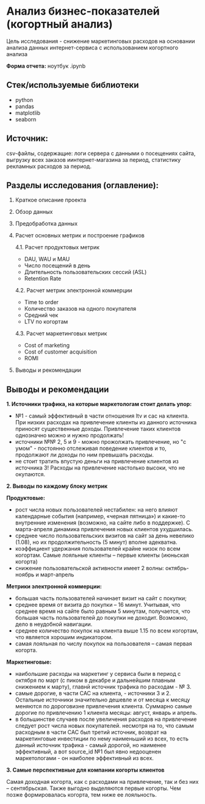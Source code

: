 # Анализ бизнес-показателей (когортный анализ)

Цель исследования - снижение маркетинговых расходов на основании анализа данных интернет-сервиса с использованием когортного анализа

__Форма отчета:__  ноутбук .ipynb 

## Стек/используемые библиотеки
- python
- pandas
- matplotlib
- seaborn

## Источник:
csv-файлы, содержащие: логи сервера с данными о посещениях сайта, выгрузку всех заказов иинтернет-магазина за период, статистику рекламных расходов за период.

## Разделы исследования (оглавление):

1. Краткое описание проекта

2. Обзор данных

3. Предобработка данных

4. Расчет основных метрик и построение графиков
  
    4.1. Расчет продуктовых метрик
      - DAU, WAU и MAU
      - Число посещений в день
      - Длительность пользовательских сессий (ASL)
      - Retention Rate
  
    4.2. Расчет метрик электронной коммерции
      - Time to order
      - Количество заказов на одного покупателя
      - Средний чек
      - LTV по когортам

    4.3.  Расчет маркетинговых метрик
      - Cost of marketing
      - Cost of customer acquisition
      - ROMI
  
5.  Выводы и рекомендации


## Выводы и рекомендации

__1. Источники трафика, на которые маркетологам стоит делать упор:__

   - №1 - самый эффективный в части отношения ltv и cac на клиента. При низких расходах на привлечение клиенты из данного источника приносят существенные доходы. Привлечение таких клиентов однозначно можно и нужно продолжать!
   - источники №№ 2, 5 и 9 - можно прожолжать привлечение, но "с умом" - постоянно отслеживая поведение клиентов и то, продолжают ли доходы по ним превышать расходы.
   - не стоит тратить впустую деньги на привлечение клиентов из источника 3! Расходы на привлечение настолько высоки, что не окупаются.

__2. Выводы по каждому блоку метрик__

__Продуктовые:__

   - рост числа новых пользователей нестабилен: на него влияют календарные события (например, «черная пятница») и какие-то внутренние изменения (возможно, на сайте либо в поддержке). С марта-апреля динамика привлечения новых клиентов ухудшилась.
   - среднее число пользовательских визитов на сайт за день невелико (1.08), но их продолжительность (5 минут) вполне адекватна.
   - коэффициент удержания пользователей крайне низок по всем когортам. Самые лояльные клиенты – первые клиенты (июньская когорта)
   - снижение пользовательской активности имеет 2 волны: октябрь-ноябрь и март-апрель

__Метрики электронной коммерции:__

   - большая часть пользователей начинает визит на сайт с покупки;
   - среднее время от визита до покупки – 16 минут. Учитывая, что среднее время на сайте было равным 5 минутам, получается, что большая часть пользователей до покупки не доходит. Возможно, дело в неудобной навигации.
   - среднее количество покупок на клиента выше 1.15 по всем когортам, что является хорошим индикатором.
   - самая лояльная по числу покупок на пользователя – самая первая когорта.

__Маркетинговые:__

   - наибольшие расходы на маркетинг у сервиса были в период с октября по март (с пиком в декабре и дальнейшим плавным снижением к марту), главнй источник трафика по расходам - № 3.
   - самые дорогие, в части САС на клиента, - источники 3 и 2. Остальные источники значительно дешевле и от месяца к месяцу меняются по дороговизне привлечения клиента. Суммарно самые дорогие по привлечению 1 клиента месяцы: август, январь и апрель.
   - в большинстве случаев после увеличения расходов на привлечение следует рост числа новых покупателей.
несмотря на то, что самым расходным в части САС был третий источник, возврат на маркетинговые инвестиции по нему наименьший из всех, то есть данный источник трафика      - самый дорогой, но наименее эффективный, а вот source_id №1 был явно недооценен маркетологами - он наиболее эффективный из всех.

__3. Самые перспективные для компании когорты клиентов__ 

Самая доходная когорта, как с расходами на привлечение, так и без них – сентябрьская. Также выгодно выделяются первые когорты. Чем позже формировалась когорта, тем ниже ее лояльность.
